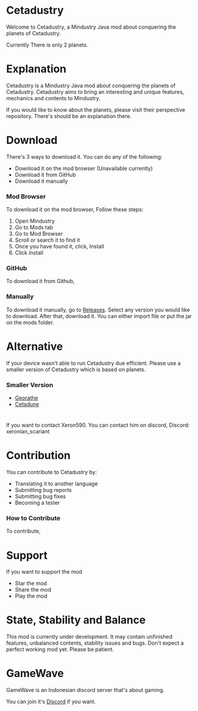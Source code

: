 # Cetadustry
Welcome to Cetadustry, a Mindustry Java mod about conquering the planets of Cetadustry.

Currently There is only 2 planets.

# Explanation
Cetadustry is a Mindustry Java mod about conquering the planets of Cetadustry. Cetadustry aims to bring an interesting and unique features, mechanics and contents to Mindustry.

If you would like to know about the planets, please visit their perspective repository. There's should be an explanation there.

# Download
There's 3 ways to download it. You can do any of the following:
- Download it on the mod browser (Unavailable currently)
- Download it from GitHub
- Download it manually

### Mod Browser
To download it on the mod browser, Follow these steps:

1. Open Mindustry
2. Go to Mods tab
3. Go to Mod Browser
4. Scroll or search it to find it
5. Once you have found it, click, Install
6. Click Install

### GitHub
To download it from Github,

### Manually 
To download it manually, go to [Releases](https://github.com/Xeron590/Cetadustry/releases). Select any version you would like to download. After that, download it. You can either import file or put the jar on the mods folder.

# Alternative
If your device wasn't able to run Cetadustry due efficient. Please use a smaller version of Cetadustry which is based on planets.

### Smaller Version
- [Georathe](https://github.com/Xeron590/CetadustryGeorathe/releases)
- [Cetadune](https://github.com/Xeron590/CetadustryCetadune/releases)

# 
If you want to contact Xeron590. You can contact him on discord, Discord: xeronian_scariant

# Contribution
You can contribute to Cetadustry by:
- Translating it to another language
- Submitting bug reports
- Submitting bug fixes
- Becoming a tester

### How to Contribute
To contribute, 

# Support
If you want to support the mod
- Star the mod
- Share the mod
- Play the mod 

# State, Stability and Balance
This mod is currently under development. It may contain unfinished features, unbalanced contents, stability issues and bugs. Don't expect a perfect working mod yet. Please be patient.

# GameWave
GameWave is an Indonesian discord server that's about gaming.

You can join it's [Discord](https://discord.gg/CVKY9VUGY7) if you want.
